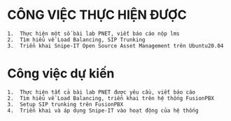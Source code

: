 # CÔNG VIỆC THỰC HIỆN ĐƯỢC

    1.  Thực hiện một số bài lab PNET, viết báo cáo nộp lms
    2.  Tìm hiểu về Load Balancing, SIP Trunking
    3.  Triển khai Snipe-IT Open Source Asset Management trên Ubuntu20.04
    
# Công việc dự kiến

    1.  Thực hiện tất cả bài lab PNET được yêu cầu, viết báo cáo
    2.  Tìm hiểu về Load Balancing, triển khai trên hệ thống FusionPBX
    3.  Setup SIP trunking trên FusionPBX
    4.  Triển khai và áp dụng Snipe-IT vào hoạt động của hệ thống
